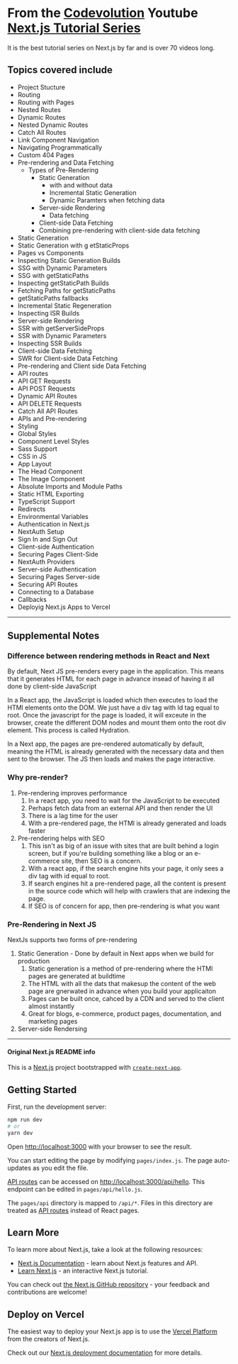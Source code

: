 # From the [Codevolution](https://youtube.com/codevolution) Youtube [Next.js Tutorial Series](https://youtube.com/playlist?list=PLC3y8-rFHvwgC9mj0qv972IO5DmD-H0ZH)

It is the best tutorial series on Next.js by far and is over 70 videos long.

## Topics covered include

- Project Stucture
- Routing
- Routing with Pages
- Nested Routes
- Dynamic Routes
- Nested Dynamic Routes
- Catch All Routes
- Link Component Navigation
- Navigating Programmatically
- Custom 404 Pages
- Pre-rendering and Data Fetching
  - Types of Pre-Rendering
    - Static Generation
      - with and without data
      - Incremental Static Generation
      - Dynamic Paramters when fetching data
    - Server-side Rendering
      - Data fetching
    - Client-side Data Fetching
    - Combining pre-rendering with client-side data fetching
- Static Generation
- Static Generation with g etStaticProps
- Pages vs Components
- Inspecting Static Generation Builds
- SSG with Dynamic Parameters
- SSG with getStaticPaths
- Inspecting getStaticPath Builds
- Fetching Paths for getStaticPaths
- getStaticPaths fallbacks
- Incremental Static Regeneration
- Inspecting ISR Builds
- Server-side Rendering
- SSR with getServerSideProps
- SSR with Dynamic Parameters
- Inspecting SSR Builds
- Client-side Data Fetching
- SWR for Client-side Data Fetching
- Pre-rendering and Client side Data Fetching
- API routes
- API GET Requests
- API POST Requests
- Dynamic API Routes
- API DELETE Requests
- Catch All API Routes
- APIs and Pre-rendering
- Styling
- Global Styles
- Component Level Styles
- Sass Support
- CSS in JS
- App Layout
- The Head Component
- The Image Component
- Absolute Imports and Module Paths
- Static HTML Exporting
- TypeScript Support
- Redirects
- Environmental Variables
- Authentication in Next.js
- NextAuth Setup
- Sign In and Sign Out
- Client-side Authentication
- Securing Pages Client-Side
- NextAuth Providers
- Server-side Authentication
- Securing Pages Server-side
- Securing API Routes
- Connecting to a Database
- Callbacks
- Deployig Next.js Apps to Vercel

---

## Supplemental Notes

### Difference between rendering methods in React and Next

By default, Next JS pre-renders every page in the application. This means that it generates HTML for each page in advance insead of having it all done by client-side JavaScript

In a React app, the JavaScript is loaded which then executes to load the HTMl elements onto the DOM. We just have a div tag with Id tag equal to root. Once the javascript for the page is loaded, it will exceute in the browser, create the different DOM nodes and mount them onto the root div element. This process is called Hydration.

In a Next app, the pages are pre-rendered automatically by default, meaning the HTML is already generated with the necessary data and then sent to the browser. The JS then loads and makes the page interactive.

### Why pre-render?

1. Pre-rendering improves performance
   1. In a react app, you need to wait for the JavaScript to be executed
   2. Perhaps fetch data from an external API and then render the UI
   3. There is a lag time for the user
   4. With a pre-rendered page, the HTMl is already generated and loads faster
2. Pre-rendering helps with SEO
   1. This isn't as big of an issue with sites that are built behind a login screen, but if you're building something like a blog or an e-commerce site, then SEO is a concern.
   2. With a react app, if the search engine hits your page, it only sees a div tag with id equal to root.
   3. If search engines hit a pre-rendered page, all the content is present in the source code which will help with crawlers that are indexing the page.
   4. If SEO is of concern for app, then pre-rendering is what you want

### Pre-Rendering in Next JS

NextJs supports two forms of pre-rendering

1. Static Generation - Done by default in Next apps when we build for production
   1. Static generation is a method of pre-rendering where the HTMl pages are generated at buildtime
   2. The HTML with all the dats that makesup the content of the web page are gnerwated in advance when you build your applicaiton
   3. Pages can be built once, cahced by a CDN and served to the client almost instantly
   4. Great for blogs, e-commerce, product pages, documentation, and marketing pages
2. Server-side Rendersing

---

#### Original Next.js README info

This is a [Next.js](https://nextjs.org/) project bootstrapped with [`create-next-app`](https://github.com/vercel/next.js/tree/canary/packages/create-next-app).

## Getting Started

First, run the development server:

```bash
npm run dev
# or
yarn dev
```

Open [http://localhost:3000](http://localhost:3000) with your browser to see the result.

You can start editing the page by modifying `pages/index.js`. The page auto-updates as you edit the file.

[API routes](https://nextjs.org/docs/api-routes/introduction) can be accessed on [http://localhost:3000/api/hello](http://localhost:3000/api/hello). This endpoint can be edited in `pages/api/hello.js`.

The `pages/api` directory is mapped to `/api/*`. Files in this directory are treated as [API routes](https://nextjs.org/docs/api-routes/introduction) instead of React pages.

## Learn More

To learn more about Next.js, take a look at the following resources:

- [Next.js Documentation](https://nextjs.org/docs) - learn about Next.js features and API.
- [Learn Next.js](https://nextjs.org/learn) - an interactive Next.js tutorial.

You can check out [the Next.js GitHub repository](https://github.com/vercel/next.js/) - your feedback and contributions are welcome!

## Deploy on Vercel

The easiest way to deploy your Next.js app is to use the [Vercel Platform](https://vercel.com/new?utm_medium=default-template&filter=next.js&utm_source=create-next-app&utm_campaign=create-next-app-readme) from the creators of Next.js.

Check out our [Next.js deployment documentation](https://nextjs.org/docs/deployment) for more details.
